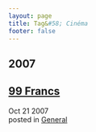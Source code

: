 ```yaml
---
layout: page
title: Tag&#58; Cinéma
footer: false
---
```


<div id="blog-archives" class="category">
<h2>2007</h2>

<article>
<h1><a href="/2007/10/21/99-francs/index.html">99 Francs</a></h1>
<time datetime="2007-10-21T00:00:00-06:00" pubdate><span class='month'>Oct</span> <span class='day'>21</span> <span class='year'>2007</span></time>
<footer>
<span class="categories">posted in 
<a href='/categories/general/'>General</a></span>
</footer>
</article>
</div>
